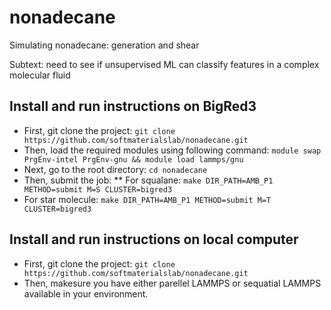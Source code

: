 # nonadecane

Simulating nonadecane: generation and shear

Subtext: need to see if unsupervised ML can classify features in a complex molecular fluid

## Install and run instructions on BigRed3
* First, git clone the project:
```git clone https://github.com/softmaterialslab/nonadecane.git```
* Then, load the required modules using following command:
```module swap PrgEnv-intel PrgEnv-gnu && module load lammps/gnu```
* Next, go to the root directory:
 ```cd nonadecane```
* Then, submit the job:
 ** For squalane: ```make DIR_PATH=AMB_P1 METHOD=submit M=S CLUSTER=bigred3```
 * For star molecule:  ```make DIR_PATH=AMB_P1 METHOD=submit M=T CLUSTER=bigred3```

## Install and run instructions on local computer
* First, git clone the project:
```git clone https://github.com/softmaterialslab/nonadecane.git```
* Then, makesure you have either parellel LAMMPS or sequatial LAMMPS available in your environment.


